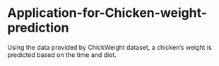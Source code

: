 # Application-for-Chicken-weight-prediction

Using the data provided by ChickWeight dataset, a chicken’s weight is predicted based on the time and diet.
